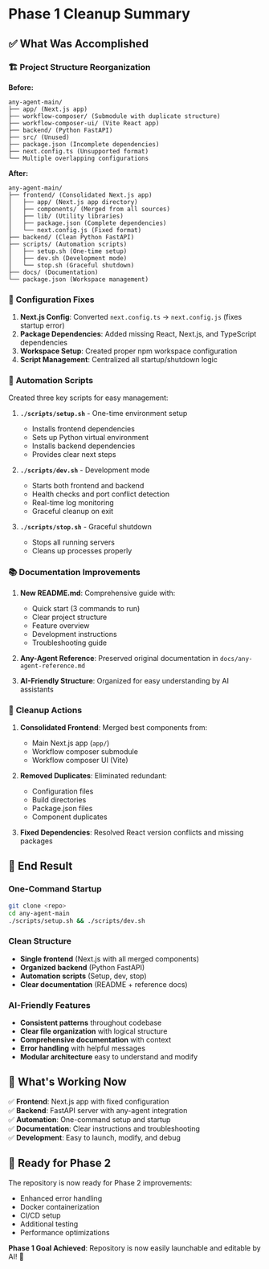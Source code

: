 # Phase 1 Cleanup Summary

## ✅ What Was Accomplished

### 🏗️ **Project Structure Reorganization**

**Before:**
```
any-agent-main/
├── app/ (Next.js app)
├── workflow-composer/ (Submodule with duplicate structure)
├── workflow-composer-ui/ (Vite React app)
├── backend/ (Python FastAPI)
├── src/ (Unused)
├── package.json (Incomplete dependencies)
├── next.config.ts (Unsupported format)
└── Multiple overlapping configurations
```

**After:**
```
any-agent-main/
├── frontend/ (Consolidated Next.js app)
│   ├── app/ (Next.js app directory)
│   ├── components/ (Merged from all sources)
│   ├── lib/ (Utility libraries)
│   ├── package.json (Complete dependencies)
│   └── next.config.js (Fixed format)
├── backend/ (Clean Python FastAPI)
├── scripts/ (Automation scripts)
│   ├── setup.sh (One-time setup)
│   ├── dev.sh (Development mode)
│   └── stop.sh (Graceful shutdown)
├── docs/ (Documentation)
└── package.json (Workspace management)
```

### 🔧 **Configuration Fixes**

1. **Next.js Config**: Converted `next.config.ts` → `next.config.js` (fixes startup error)
2. **Package Dependencies**: Added missing React, Next.js, and TypeScript dependencies
3. **Workspace Setup**: Created proper npm workspace configuration
4. **Script Management**: Centralized all startup/shutdown logic

### 🚀 **Automation Scripts**

Created three key scripts for easy management:

1. **`./scripts/setup.sh`** - One-time environment setup
   - Installs frontend dependencies
   - Sets up Python virtual environment
   - Installs backend dependencies
   - Provides clear next steps

2. **`./scripts/dev.sh`** - Development mode
   - Starts both frontend and backend
   - Health checks and port conflict detection
   - Real-time log monitoring
   - Graceful cleanup on exit

3. **`./scripts/stop.sh`** - Graceful shutdown
   - Stops all running servers
   - Cleans up processes properly

### 📚 **Documentation Improvements**

1. **New README.md**: Comprehensive guide with:
   - Quick start (3 commands to run)
   - Clear project structure
   - Feature overview
   - Development instructions
   - Troubleshooting guide

2. **Any-Agent Reference**: Preserved original documentation in `docs/any-agent-reference.md`

3. **AI-Friendly Structure**: Organized for easy understanding by AI assistants

### 🧹 **Cleanup Actions**

1. **Consolidated Frontend**: Merged best components from:
   - Main Next.js app (`app/`)
   - Workflow composer submodule
   - Workflow composer UI (Vite)

2. **Removed Duplicates**: Eliminated redundant:
   - Configuration files
   - Build directories
   - Package.json files
   - Component duplicates

3. **Fixed Dependencies**: Resolved React version conflicts and missing packages

## 🎯 **End Result**

### **One-Command Startup**
```bash
git clone <repo>
cd any-agent-main
./scripts/setup.sh && ./scripts/dev.sh
```

### **Clean Structure**
- **Single frontend** (Next.js with all merged components)
- **Organized backend** (Python FastAPI)
- **Automation scripts** (Setup, dev, stop)
- **Clear documentation** (README + reference docs)

### **AI-Friendly Features**
- **Consistent patterns** throughout codebase
- **Clear file organization** with logical structure
- **Comprehensive documentation** with context
- **Error handling** with helpful messages
- **Modular architecture** easy to understand and modify

## 🚀 **What's Working Now**

✅ **Frontend**: Next.js app with fixed configuration  
✅ **Backend**: FastAPI server with any-agent integration  
✅ **Automation**: One-command setup and startup  
✅ **Documentation**: Clear instructions and troubleshooting  
✅ **Development**: Easy to launch, modify, and debug  

## 🎯 **Ready for Phase 2**

The repository is now ready for Phase 2 improvements:
- Enhanced error handling
- Docker containerization
- CI/CD setup
- Additional testing
- Performance optimizations

**Phase 1 Goal Achieved**: Repository is now easily launchable and editable by AI! 🎉 